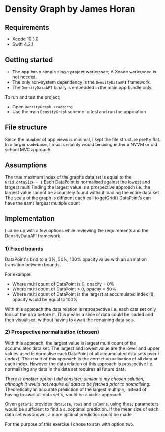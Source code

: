 # Density Graph by James Horan

## Requirements

- Xcode 10.3.0
- Swift 4.2.1

## Getting started

- The app has a simple single project workspace; A Xcode workspace is not needed.
- The only non-system dependency is the `DensityDataAPI` framework.
- The `DensityDataAPI` binary is embedded in the main app bundle only.

To run and test the project;
- Open `DensityGraph.xcodeproj`
- Use the main `DensityGraph` scheme to test and run the application

## File structure

Since the number of app views is minimal, I kept the file structure pretty flat.
In a larger codebase, I most certainly would be using either a MVVM or old school MVC approach.

## Assumptions

The true maximum index of the graphs data set is equal to the `Grid.dataSize - 1`
Each DataPoint is normalised against the lowest and largest multi
Finding the largest value is a prospective approach i.e. the largest value cannot be accurately found without loading the entire data set
The scale of the graph is different each call to getGrid()
DataPoint’s can have the same largest multiple count

## Implementation

I came up with a few options while reviewing the requirements and the DensityDataAPI framework.

### 1) Fixed bounds

DataPoint's bind to a 0%, 50%, 100% opacity value with an animation transition between bounds.

For example:
- Where multi count of DataPoint is 0, opacity = 0%
- Where multi count of DataPoint > 0, opacity = 50%
- Where multi count of DataPoint is the largest at accumulated index (i), opacity would be equal to 100%

With this approach the data relation is retrospective i.e. each data set only loos at the data before it. This means a slice of data could be loaded and then visualised, without having to await the remaining data sets.

### 2) Prospective normalisation (chosen)

With this approach, the largest value is largest multi count of the accumulated data set. The largest and lowest value are the lower and upper values used to normalise each DataPoint of all accumulated data sets over i (index). The result of this approach is the correct visualisation of all data at each index. However the data relation of this approach is prospective i.e. normalising any data in the data set requires all future data.

*There is another option I did consider; similar to my chosen solution, although it would not require all data to be fetched prior to normalising.* Theoretically an accurate prediction of the largest multiple, instead of having to await all data set's, would be a viable approach.

Given `getGrid` provides `dataSize`, `rows` and `columns`, using these parameters would be sufficient to find a suboptimal prediction. If the mean size of each data set was known, a more optimal prediction could be made.

For the purpose of this exercise I chose to stay with option two.
